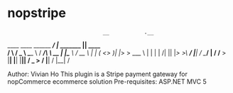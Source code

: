 nopstripe
=========
                                  __           .__                 
  ____    ____  ______    _______/  |_ _______ |__|______    ____  
 /    \  /  _ \ \____ \  /  ___/\   __\\_  __ \|  |\____ \ _/ __ \ 
|   |  \(  <_> )|  |_> > \___ \  |  |   |  | \/|  ||  |_> >\  ___/ 
|___|  / \____/ |   __/ /____  > |__|   |__|   |__||   __/  \___  >
     \/         |__|         \/                    |__|         \/ 

Author:  Vivian Ho
This plugin is a Stripe payment gateway for nopCommerce ecommerce solution
Pre-requisites:  ASP.NET MVC 5
